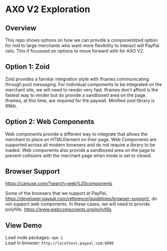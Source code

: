 # AXO V2 Exploration

## Overview
This repo shows options on how we can provide a componentized option for mid to large merchants who want more flexibility to interact will PayPal rails. This if focussed on options to move forward with for AXO V2.

## Option 1: Zoid
Zoid provides a familiar integration style with iframes communicating through post messaging.  For individual components to be integrated on the merchant site, we will need to render very fast.  Iframes don't afford is the fastest way to render but do provide a sandboxed area on the page.  Iframes, at this time, are required for the paywall. Minified zoid library is 99kb.

## Option 2: Web Components
Web components provide a different way to integrate that allows the merchant to place an HTMLElement on their page. Web Components are supported across all modern browsers and do not require a library to be loaded. Web components also provide a sandboxed area on the page to prevent collisions with the merchant page when mode is set to closed.

## Browser Support
https://caniuse.com/?search=web%20components

Some of the browsers that we support at PayPal, https://developer.paypal.com/reference/guidelines/browser-support/, do not support web components.  In these cases, we will need to provide polyfills. https://www.webcomponents.org/polyfills

## View Demo
Load node packages:
`npm i`
<br>
Load in browser:
`http://localhost.paypal.com:8080`


